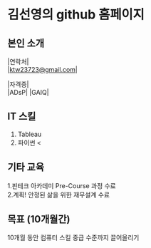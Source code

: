 # 김선영의 github 홈페이지
## 본인 소개

|연락처| <br>
|ktw23723@gmail.com|

|자격증| <br>
|ADsP|
|GAIQ|

## IT 스킬

1. Tableau <br>
2. 파이썬 <

## 기타 교육 

1.핀테크 아카데미 Pre-Course 과정 수료  <br>
2.계획! 안정된 삶을 위한 재무설계 수료 <br>

## 목표 (10개월간) 

10개월 동안 컴퓨터 스킬 중급 수준까지 끌어올리기 <br>






